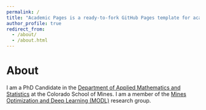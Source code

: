 ```yaml
---
permalink: /
title: "Academic Pages is a ready-to-fork GitHub Pages template for academic personal websites"
author_profile: true
redirect_from: 
  - /about/
  - /about.html
---
```



About
===
I am a PhD Candidate in the [Department of Applied Mathematics and Statistics](https://ams.mines.edu/) at the Colorado School of Mines. I am a member of the [Mines Optimization and Deep Learning (MODL)](https://ams.mines.edu/research/optimization-and-deep-learning/) research group.